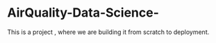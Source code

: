# AirQuality-Data-Science-
This is a project , where we are building it from scratch to deployment.
